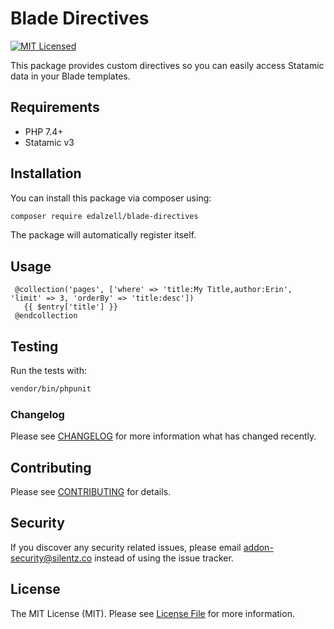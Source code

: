 # Blade Directives
[![MIT Licensed](https://img.shields.io/badge/license-MIT-brightgreen.svg?style=flat-square)](LICENSE.md)

This package provides custom directives so you can easily access Statamic data in your Blade templates.

## Requirements

* PHP 7.4+
* Statamic v3

## Installation

You can install this package via composer using:

```bash
composer require edalzell/blade-directives
```

The package will automatically register itself.


## Usage

```blade
 @collection('pages', ['where' => 'title:My Title,author:Erin', 'limit' => 3, 'orderBy' => 'title:desc'])
   {{ $entry['title'] }}
 @endcollection
```

## Testing

Run the tests with:
```bash
vendor/bin/phpunit
```

### Changelog

Please see [CHANGELOG](CHANGELOG.md) for more information what has changed recently.

## Contributing

Please see [CONTRIBUTING](CONTRIBUTING.md) for details.

## Security

If you discover any security related issues, please email [addon-security@silentz.co](mailto:addon-security@silentz.co) instead of using the issue tracker.

## License

The MIT License (MIT). Please see [License File](LICENSE.md) for more information.
